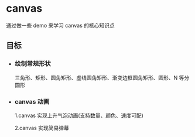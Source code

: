 # canvas

通过做一些 demo 来学习 canvas 的核心知识点

## 目标

- ### 绘制常规形状

  三角形、矩形、圆角矩形、虚线圆角矩形、渐变边框圆角矩形、圆形、N 等分圆形

- ### canvas 动画

  1.canvas 实现上升气泡动画(支持数量、颜色、速度可配)

  2.canvas 实现简易弹幕
